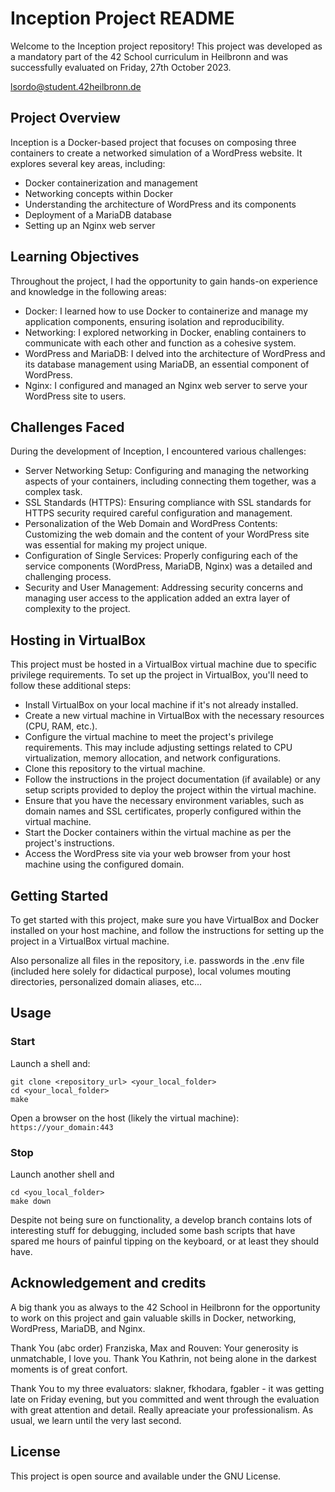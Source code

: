 # Inception Project README

Welcome to the Inception project repository! This project was developed as a mandatory part of the 42 School curriculum in Heilbronn and was successfully evaluated on Friday, 27th October 2023.

lsordo@student.42heilbronn.de

## Project Overview

Inception is a Docker-based project that focuses on composing three containers to create a networked simulation of a WordPress website. It explores several key areas, including:

- Docker containerization and management
- Networking concepts within Docker
- Understanding the architecture of WordPress and its components
- Deployment of a MariaDB database
- Setting up an Nginx web server

## Learning Objectives

Throughout the project, I had the opportunity to gain hands-on experience and knowledge in the following areas:

- Docker: I learned how to use Docker to containerize and manage my application components, ensuring isolation and reproducibility.
- Networking: I explored networking in Docker, enabling containers to communicate with each other and function as a cohesive system.
- WordPress and MariaDB: I delved into the architecture of WordPress and its database management using MariaDB, an essential component of WordPress.
- Nginx: I configured and managed an Nginx web server to serve your WordPress site to users.

## Challenges Faced

During the development of Inception, I encountered various challenges:

- Server Networking Setup: Configuring and managing the networking aspects of your containers, including connecting them together, was a complex task.
- SSL Standards (HTTPS): Ensuring compliance with SSL standards for HTTPS security required careful configuration and management.
- Personalization of the Web Domain and WordPress Contents: Customizing the web domain and the content of your WordPress site was essential for making my project unique.
- Configuration of Single Services: Properly configuring each of the service components (WordPress, MariaDB, Nginx) was a detailed and challenging process.
- Security and User Management: Addressing security concerns and managing user access to the application added an extra layer of complexity to the project.

## Hosting in VirtualBox

This project must be hosted in a VirtualBox virtual machine due to specific privilege requirements. To set up the project in VirtualBox, you'll need to follow these additional steps:

- Install VirtualBox on your local machine if it's not already installed.
- Create a new virtual machine in VirtualBox with the necessary resources (CPU, RAM, etc.).
- Configure the virtual machine to meet the project's privilege requirements. This may include adjusting settings related to CPU virtualization, memory allocation, and network configurations.
- Clone this repository to the virtual machine.
- Follow the instructions in the project documentation (if available) or any setup scripts provided to deploy the project within the virtual machine.
- Ensure that you have the necessary environment variables, such as domain names and SSL certificates, properly configured within the virtual machine.
- Start the Docker containers within the virtual machine as per the project's instructions.
- Access the WordPress site via your web browser from your host machine using the configured domain.

## Getting Started

To get started with this project, make sure you have VirtualBox and Docker installed on your host machine, and follow the instructions for setting up the project in a VirtualBox virtual machine.

Also personalize all files in the repository, i.e. passwords in the .env file (included here solely for didactical purpose), local volumes mouting directories, personalized domain aliases, etc...

## Usage

### Start
Launch a shell and:

```
git clone <repository_url> <your_local_folder>
cd <your_local_folder>
make
```

Open a browser on the host (likely the virtual machine):
`https://your_domain:443`

### Stop
Launch another shell and

```
cd <you_local_folder>
make down
```

Despite not being sure on functionality, a develop branch contains lots of interesting stuff for debugging, included some bash scripts that have spared me hours of painful tipping on the keyboard, or at least they should have.

## Acknowledgement and credits
A big thank you as always to the 42 School in Heilbronn for the opportunity to work on this project and gain valuable skills in Docker, networking, WordPress, MariaDB, and Nginx.

Thank You (abc order) Franziska, Max and Rouven: Your generosity is unmatchable, I love you.
Thank You Kathrin, not being alone in the darkest moments is of great confort.

Thank You to my three evaluators: slakner, fkhodara, fgabler - it was getting late on Friday evening, but you committed and went through the evaluation with great attention and detail. Really apreaciate your professionalism. As usual, we learn until the very last second.

## License
This project is open source and available under the GNU License.
